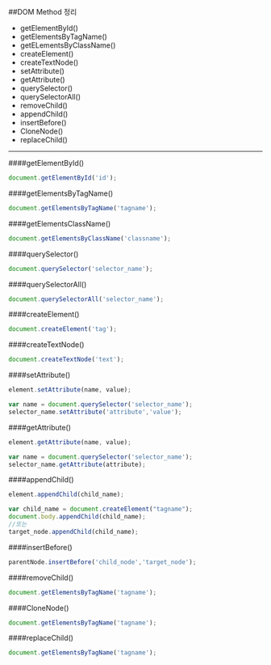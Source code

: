 ##DOM Method 정리

 - getElementById()
 - getElementsByTagName()
 - getELementsByClassName()
 - createElement()
 - createTextNode()
 - setAttribute()
 - getAttribute()
 - querySelector()
 - querySelectorAll()
 - removeChild()
 - appendChild()
 - insertBefore()
 - CloneNode()
 - replaceChild()

-----

####getElementById()
```js
document.getElementById('id');
```

####getElementsByTagName()
```js
document.getElementsByTagName('tagname');
```

####getElementsClassName()
```js
document.getElementsByClassName('classname');
```

####querySelector()
```js
document.querySelector('selector_name');
```

####querySelectorAll()
```js
document.querySelectorAll('selector_name');
```

####createElement()
```js
document.createElement('tag');
```

####createTextNode()
```js
document.createTextNode('text');
```

####setAttribute()
```js
element.setAttribute(name, value);
```
```js
var name = document.querySelector('selector_name');
selector_name.setAttribute('attribute','value');
```

####getAttribute()
```js
element.getAttribute(name, value);
```
```js
var name = document.querySelector('selector_name');
selector_name.getAttribute(attribute);
```

####appendChild()
```js
element.appendChild(child_name);
```
```js
var child_name = document.createElement("tagname");
document.body.appendChild(child_name);
//또는
target_node.appendChild(child_name);
```

####insertBefore()
```js
parentNode.insertBefore('child_node','target_node');
```

####removeChild()
```js
document.getElementsByTagName('tagname');
```

####CloneNode()
```js
document.getElementsByTagName('tagname');
```

####replaceChild()
```js
document.getElementsByTagName('tagname');
```
